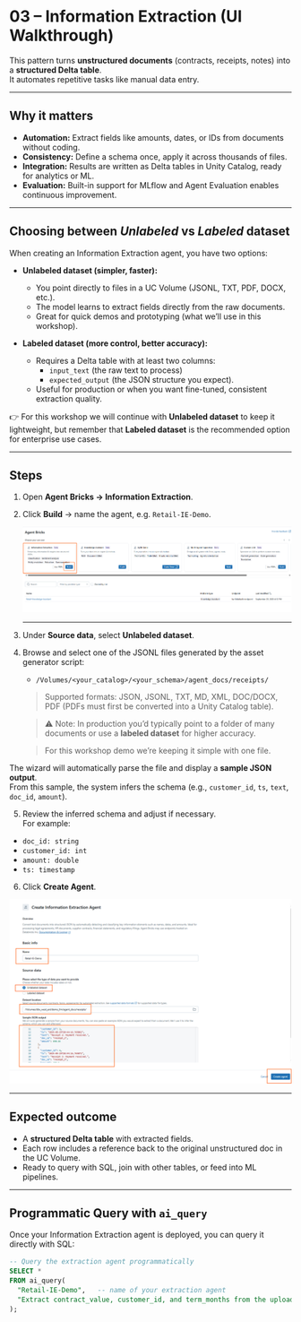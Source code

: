 # 03 – Information Extraction (UI Walkthrough)

This pattern turns **unstructured documents** (contracts, receipts, notes) into a **structured Delta table**.  
It automates repetitive tasks like manual data entry.

---

## Why it matters

- **Automation:** Extract fields like amounts, dates, or IDs from documents without coding.  
- **Consistency:** Define a schema once, apply it across thousands of files.  
- **Integration:** Results are written as Delta tables in Unity Catalog, ready for analytics or ML.  
- **Evaluation:** Built-in support for MLflow and Agent Evaluation enables continuous improvement.

---

## Choosing between *Unlabeled* vs *Labeled* dataset

When creating an Information Extraction agent, you have two options:

- **Unlabeled dataset (simpler, faster):**
  - You point directly to files in a UC Volume (JSONL, TXT, PDF, DOCX, etc.).
  - The model learns to extract fields directly from the raw documents.
  - Great for quick demos and prototyping (what we’ll use in this workshop).

- **Labeled dataset (more control, better accuracy):**
  - Requires a Delta table with at least two columns:
    - `input_text` (the raw text to process)
    - `expected_output` (the JSON structure you expect).
  - Useful for production or when you want fine-tuned, consistent extraction quality.

👉 For this workshop we will continue with **Unlabeled dataset** to keep it lightweight, but remember that **Labeled dataset** is the recommended option for enterprise use cases.

---

## Steps

1. Open **Agent Bricks → Information Extraction**.  
2. Click **Build** → name the agent, e.g. `Retail-IE-Demo`.

   ![extract](./assets/extraction1.png)

   ---

4. Under **Source data**, select **Unlabeled dataset**.  

5. Browse and select one of the JSONL files generated by the asset generator script:
     
     - `/Volumes/<your_catalog>/<your_schema>/agent_docs/receipts/`  

    
   > Supported formats: JSON, JSONL, TXT, MD, XML, DOC/DOCX, PDF (PDFs must first be converted into a Unity Catalog table).
   
   > ⚠️ Note: In production you’d typically point to a folder of many documents or use a **labeled dataset** for higher accuracy.
   
   > For this workshop demo we’re keeping it simple with one file.


The wizard will automatically parse the file and display a **sample JSON output**.  
From this sample, the system infers the schema (e.g., `customer_id`, `ts`, `text`, `doc_id`, `amount`).  

5. Review the inferred schema and adjust if necessary.  
For example:  
- `doc_id: string`  
- `customer_id: int`  
- `amount: double`  
- `ts: timestamp`    

6. Click **Create Agent**.

![extract](./assets/extraction2.png)

---

## Expected outcome

- A **structured Delta table** with extracted fields.  
- Each row includes a reference back to the original unstructured doc in the UC Volume.  
- Ready to query with SQL, join with other tables, or feed into ML pipelines.  

---

## Programmatic Query with `ai_query`

Once your Information Extraction agent is deployed, you can query it directly with SQL:  

```sql
-- Query the extraction agent programmatically
SELECT *
FROM ai_query(
  "Retail-IE-Demo",   -- name of your extraction agent
  "Extract contract_value, customer_id, and term_months from the uploaded contracts"
);


